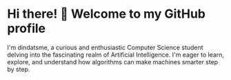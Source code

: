 # Hi there! 👋 Welcome to my GitHub profile
I'm dindatsme, a curious and enthusiastic Computer Science student delving into the fascinating realm of Artificial Intelligence. I'm eager to learn, explore, and understand how algorithms can make machines smarter step by step.
